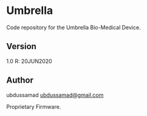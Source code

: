 # Umbrella
Code repository for the Umbrella Bio-Medical Device.

## Version
1.0 R: 20JUN2020

## Author
ubdussamad <ubdussamad@gmail.com>

Proprietary Firmware.
